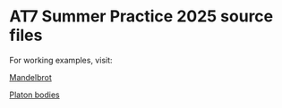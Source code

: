 # AT7 Summer Practice 2025 source files

For working examples, visit:

[Mandelbrot](https://undric1701.github.io/task1/)

[Platon bodies](https://undric1701.github.io/task2)
